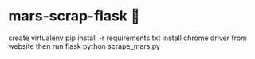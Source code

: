 # mars-scrap-flask 🚀

create virtualenv
pip install -r requirements.txt
install chrome driver from website
then run flask
python scrape_mars.py